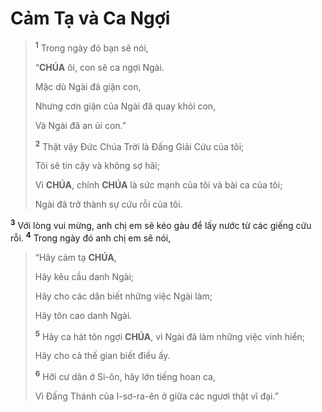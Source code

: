 # Cảm Tạ và Ca Ngợi

> <sup><b>1</b></sup> Trong ngày đó bạn sẽ nói,
>
> “**CHÚA** ôi, con sẽ ca ngợi Ngài.
>
> Mặc dù Ngài đã giận con,
>
> Nhưng cơn giận của Ngài đã quay khỏi con,
>
> Và Ngài đã an ủi con.”
>
> <sup><b>2</b></sup> Thật vậy Đức Chúa Trời là Đấng Giải Cứu của tôi;
>
> Tôi sẽ tin cậy và không sợ hãi;
>
> Vì **CHÚA**, chính **CHÚA** là sức mạnh của tôi và bài ca của tôi;
>
> Ngài đã trở thành sự cứu rỗi của tôi.

<sup><b>3</b></sup> Với lòng vui mừng, anh chị em sẽ kéo gàu để lấy nước từ các giếng cứu rỗi. <sup><b>4</b></sup> Trong ngày đó anh chị em sẽ nói,

> “Hãy cảm tạ **CHÚA**,
>
> Hãy kêu cầu danh Ngài;
>
> Hãy cho các dân biết những việc Ngài làm;
>
> Hãy tôn cao danh Ngài.
>
> <sup><b>5</b></sup> Hãy ca hát tôn ngợi **CHÚA**, vì Ngài đã làm những việc vinh hiển;
>
> Hãy cho cả thế gian biết điều ấy.
>
> <sup><b>6</b></sup> Hỡi cư dân ở Si-ôn, hãy lớn tiếng hoan ca,
>
> Vì Đấng Thánh của I-sơ-ra-ên ở giữa các ngươi thật vĩ đại.”
